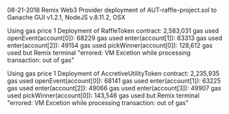 08-21-2018 Remix Web3 Provider deployment of AUT-raffle-project.sol to Ganache GUI v1.2.1, NodeJS v.8.11.2, OSX

Using gas price 1
Deployment of RaffleToken contract: 2,583,031 gas used
openEvent(account[0]): 68229 gas used
enter(account[1]): 63313 gas used
enter(account[2]): 49154 gas used
pickWinner(account[0]): 128,612 gas used but Remix terminal "errored: VM Excetion while processing transaction: out of gas" 

Using gas price 1
Deployment of AccretiveUtilityToken contract: 2,235,935 gas used
openEvent(account[0]): 68141 gas used
enter(account[1]): 63225 gas used
enter(account[2]): 49066 gas used
enter(account[3]): 49907 gas used
pickWinner(account[0]): 143,546 gas used but Remix terminal "errored: VM Excetion while processing transaction: out of gas"

